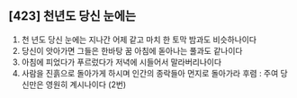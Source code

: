 ## [423] 천년도 당신 눈에는

1) 천 년도 당신 눈에는 지나간 어제 같고 마치 한 토막 밤과도 비슷하나이다
2) 당신이 앗아가면 그들은 한바탕 꿈 아침에 돋아나는 풀과도 같나이다
3) 아침에 피었다가 푸르렀다가 저녁에 시들어서 말라버리나이다
4) 사람을 진흙으로 돌아가게 하시며 인간의 종락들아 먼지로 돌아가라
후렴 : 주여 당신만은 영원히 계시나이다 (2번)
